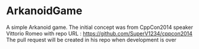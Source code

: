 # ArkanoidGame
A simple Arkanoid game. 
The initial concept was from CppCon2014 speaker Vittorio Romeo with repo URL : https://github.com/SuperV1234/cppcon2014
The pull request will be created in his repo when development is over
